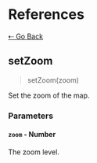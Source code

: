 # References

[&#8672; Go Back](../references/)

## setZoom

> setZoom(zoom)

Set the zoom of the map.

### Parameters

#### `zoom` - Number

The zoom level.
